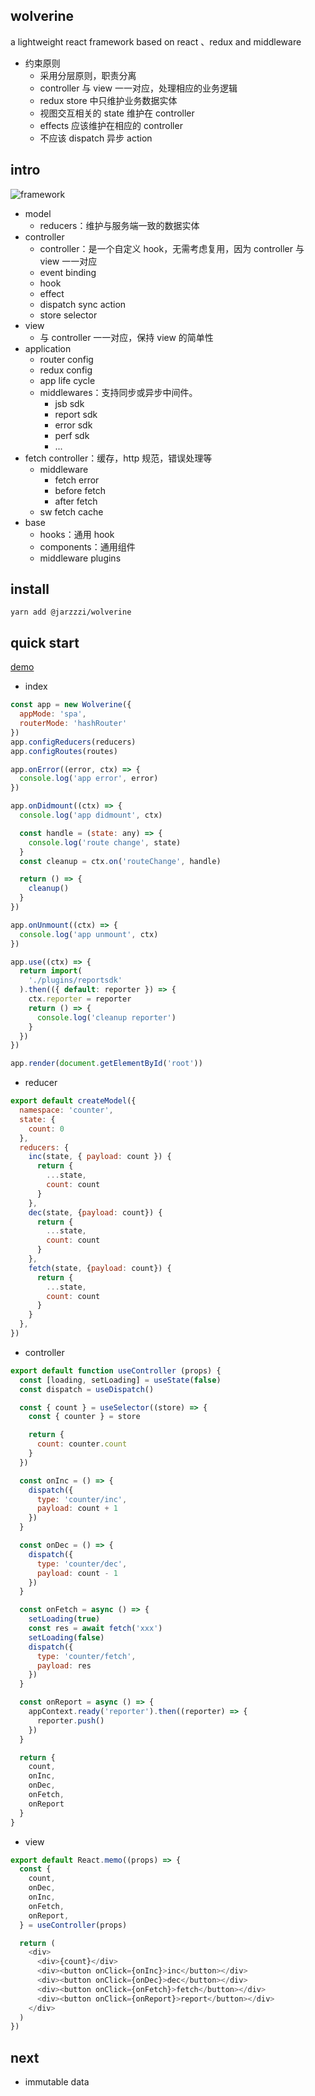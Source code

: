 ## wolverine
a lightweight react framework based on react 、redux and middleware

- 约束原则
  - 采用分层原则，职责分离
  - controller 与 view 一一对应，处理相应的业务逻辑
  - redux store 中只维护业务数据实体
  - 视图交互相关的 state 维护在 controller
  - effects 应该维护在相应的 controller
  - 不应该 dispatch 异步 action

## intro

![framework](https://tva1.sinaimg.cn/large/007S8ZIlgy1gft7scoeu0j31at0u0ae4.jpg)

- model
	- reducers：维护与服务端一致的数据实体
- controller
	- controller：是一个自定义 hook，无需考虑复用，因为 controller 与 view 一一对应
	- event binding
	- hook
	- effect
	- dispatch sync action
	- store selector
- view
	- 与 controller 一一对应，保持 view 的简单性
- application
	- router config
	- redux config
	- app life cycle
	- middlewares：支持同步或异步中间件。
		- jsb sdk
		- report sdk
		- error sdk
		- perf sdk
		- ...
- fetch controller：缓存，http 规范，错误处理等
	- middleware
		- fetch error
		- before fetch
		- after fetch
	- sw fetch cache
- base
	- hooks：通用 hook
	- components：通用组件
	- middleware plugins



## install

```
yarn add @jarzzzi/wolverine
```

## quick start

[demo]('./example')

- index

```javascript
const app = new Wolverine({
  appMode: 'spa',
  routerMode: 'hashRouter'
})
app.configReducers(reducers)
app.configRoutes(routes)

app.onError((error, ctx) => {
  console.log('app error', error)
})

app.onDidmount((ctx) => {
  console.log('app didmount', ctx)

  const handle = (state: any) => {
    console.log('route change', state)
  }
  const cleanup = ctx.on('routeChange', handle)

  return () => {
    cleanup()
  }
})

app.onUnmount((ctx) => {
  console.log('app unmount', ctx)
})

app.use((ctx) => {
  return import(
    './plugins/reportsdk'
  ).then(({ default: reporter }) => {
    ctx.reporter = reporter
    return () => {
      console.log('cleanup reporter')
    }
  })
})

app.render(document.getElementById('root'))
```

- reducer

```javascript
export default createModel({
  namespace: 'counter',
  state: {
    count: 0
  },
  reducers: {
    inc(state, { payload: count }) {
      return {
        ...state,
        count: count
      }
    },
    dec(state, {payload: count}) {
      return {
        ...state,
        count: count
      }
    },
    fetch(state, {payload: count}) {
      return {
        ...state,
        count: count
      }
    }
  },
})
```

- controller

```javascript
export default function useController (props) {
  const [loading, setLoading] = useState(false)
  const dispatch = useDispatch()

  const { count } = useSelector((store) => {
    const { counter } = store

    return {
      count: counter.count
    }
  })

  const onInc = () => {
    dispatch({
      type: 'counter/inc',
      payload: count + 1
    })
  }

  const onDec = () => {
    dispatch({
      type: 'counter/dec',
      payload: count - 1
    })
  }

  const onFetch = async () => {
    setLoading(true)
    const res = await fetch('xxx')
    setLoading(false)
    dispatch({
      type: 'counter/fetch',
      payload: res
    })
  }

  const onReport = async () => {
    appContext.ready('reporter').then((reporter) => {
      reporter.push()
    })
  }

  return {
    count,
    onInc,
    onDec,
    onFetch,
    onReport
  }
}
```

- view

```javascript
export default React.memo((props) => {
  const {
    count,
    onDec,
    onInc,
    onFetch,
    onReport,
  } = useController(props)

  return (
    <div>
      <div>{count}</div>
      <div><button onClick={onInc}>inc</button></div>
      <div><button onClick={onDec}>dec</button></div>
      <div><button onClick={onFetch}>fetch</button></div>
      <div><button onClick={onReport}>report</button></div>
    </div>
  )
})
```

## next

- immutable data